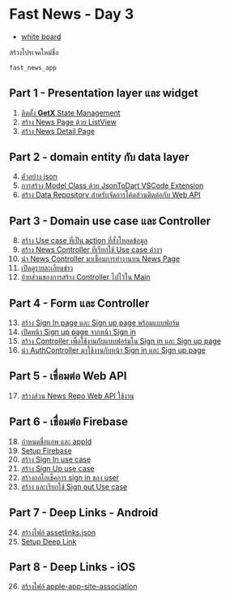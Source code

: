 
# Fast News - Day 3

- [white board](https://teerasej440384.invisionapp.com/freehand/Flutter-Special---The-Nation-group-ctuTBjBUN)

สร้างโปรเจคใหม่ชื่อ 

```bash
fast_news_app
```

## Part 1 - Presentation layer และ widget

1. [ติดตั้ง **GetX** State Management](1-setup-getx.md) 
2. [สร้าง News Page ด้วย ListView ](2-create-news-page.md)
3. [สร้าง News Detail Page](3-create-news-detail.md)

## Part 2 - domain entity กับ data layer

4. [ตัวอย่าง json](4-json-example.md) 
5. [การสร้าง Model Class ด้วย JsonToDart VSCode Extension](5-json-to-dart.md)
6. [สร้าง Data Repository สำหรับจัดการโค้ดส่วนติดต่อกับ Web API](6-create-data-repository.md)

## Part 3 - Domain use case และ Controller

8. [สร้าง Use case ที่เป็น action ที่สั่งโหลดข้อมูล](8-create-use-case.md)
9. [สร้าง News Controller ที่เรียกใช้ Use case ต่างๆ](9-create-news-controller.md)
10. [นำ News Controller มาเชื่อมการทำงานบน News Page](10-connect-controller.md)
11. [เปิดดูรายละเอียดข่าว](11-open-news-detail.md)
12. [ย้ายส่วนของการสร้าง Controller ไปไว้ใน Main](12-move-controller-to-main.md)

## Part 4 - Form และ Controller

13. [สร้าง Sign In page และ Sign up page พร้อมแบบฟอร์ม](13-create-sign-in-page.md)
14. [เปิดหน้า Sign up page จากหน้า Sign in](14-open-create-account.md) 
15. [สร้าง Controller เพื่อใช้งานกับแบบฟอร์มใน Sign in และ Sign up page](15-auth-controller.md)
16. [นำ AuthController มาใช้งานกับหน้า Sign in และ Sign up page](16-setup-auth-controller.md)

## Part 5 - เชื่อมต่อ Web API 

17. [สร้างส่วน News Repo Web API ใช้งาน](17-get-connect.md)

## Part 6 - เชื่อมต่อ Firebase

18. [กำหนดชื่อแอพ และ appId](18-app-name-app-id.md)
19. [Setup Firebase](19-setup-firebase.md)
20. [สร้าง Sign In use case](20-sign-in-use-case.md)
21. [สร้าง Sign Up use case](21-sign-up-use-case.md)
22. [สร้างกลไกเช็คการ sign in ของ user](22-validate-user-sign-in.md)
23. [สร้าง และเรียกใช้ Sign out Use case](23-sign-out-use-case.md)

## Part 7 - Deep Links - Android

24. [สร้างไฟล์ assetlinks.json](24-create-assetlinks.md)
25. [Setup Deep Link](25-setup-android-deep-link.md)

## Part 8 - Deep Links - iOS

26. [สร้างไฟล์ apple-app-site-association](26-apple-app-site-association.md)